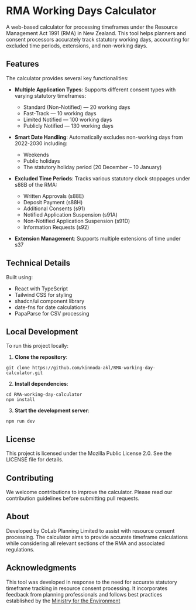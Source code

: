 # RMA Working Days Calculator

A web-based calculator for processing timeframes under the Resource Management Act 1991 (RMA) in New Zealand. This tool helps planners and consent processors accurately track statutory working days, accounting for excluded time periods, extensions, and non-working days.

## Features

The calculator provides several key functionalities:

- **Multiple Application Types**: Supports different consent types with varying statutory timeframes:
  - Standard (Non-Notified) — 20 working days
  - Fast-Track — 10 working days
  - Limited Notified — 100 working days
  - Publicly Notified — 130 working days

- **Smart Date Handling**: Automatically excludes non-working days from 2022-2030 including:
  - Weekends
  - Public holidays
  - The statutory holiday period (20 December – 10 January)

- **Excluded Time Periods**: Tracks various statutory clock stoppages under s88B of the RMA:
  - Written Approvals (s88E)
  - Deposit Payment (s88H)
  - Additional Consents (s91)
  - Notified Application Suspension (s91A)
  - Non-Notified Application Suspension (s91D)
  - Information Requests (s92)

- **Extension Management**: Supports multiple extensions of time under s37

## Technical Details

Built using:
- React with TypeScript
- Tailwind CSS for styling
- shadcn/ui component library
- date-fns for date calculations
- PapaParse for CSV processing

## Local Development

To run this project locally:

1. **Clone the repository**:

```
git clone https://github.com/kinnoda-akl/RMA-working-day-calculator.git
```

2. **Install dependencies**:

```
cd RMA-working-day-calculator
npm install
```

3. **Start the development server**:

```
npm run dev
```

## License

This project is licensed under the Mozilla Public License 2.0. See the LICENSE file for details.

## Contributing

We welcome contributions to improve the calculator. Please read our contribution guidelines before submitting pull requests.

## About

Developed by CoLab Planning Limited to assist with resource consent processing. The calculator aims to provide accurate timeframe calculations while considering all relevant sections of the RMA and associated regulations.

## Acknowledgments

This tool was developed in response to the need for accurate statutory timeframe tracking in resource consent processing. It incorporates feedback from planning professionals and follows best practices established by the [Ministry for the Environment](https://environment.govt.nz/)
